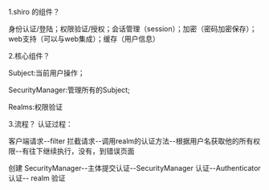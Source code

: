 1.shiro 的组件？

身份认证/登陆；权限验证/授权；会话管理（session）；加密（密码加密保存）；web支持（可以与web集成）；缓存（用户信息）

2.核心组件？

Subject:当前用户操作；

SecurityManager:管理所有的Subject;

Realms:权限验证

3.流程？
认证过程：

客户端请求--filter 拦截请求--调用realm的认证方法--根据用户名获取他的所有权限--有往下继续执行，没有，到错误页面

创建 SecurityManager--主体提交认证--SecurityManager 认证--Authenticator 认证-- realm 验证